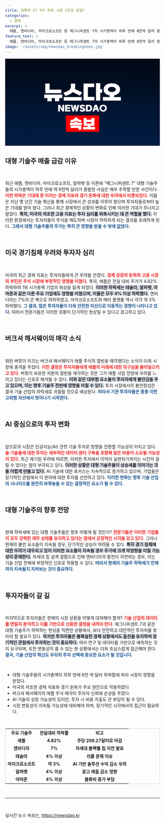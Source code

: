```yaml
---
title: 대폭락 IT 빅7 하루 시총 1천조 증발!
categories:
  - 경제
excerpt: >
  애플, 엔비디아, 마이크로소프트 등 매그니피센트 7의 시가총액이 하루 만에 8천억 달러 증발! 경기침체 우려와 투자자 매도로 인해 기술주들이 대폭락하는 상황, 자세한 소식은 클릭하세요!
feature_text: >
  애플, 엔비디아, 마이크로소프트 등 매그니피센트 7의 시가총액이 하루 만에 8천억 달러 증발! 경기침체 우려와 투자자 매도로 인해 기술주들이 대폭락하는 상황, 자세한 소식은 클릭하세요!
image: '/assets/img/newsdao_breakingnews.jpg'
---
```


<p><img src="/assets/img/newsdao_breakingnews.jpg" alt="koreaapp 속보" /></p>

<h2 data-ke-size="size26">대형 기술주 매출 급감 이유</h2>

<p data-ke-size="size16">&nbsp;</p> 

<p>최근 애플, 엔비디아, 마이크로소프트, 알파벳 등 이른바 “매그니피센트 7” 대형 기술주들의 시가총액이 하루 만에 약 8천억 달러가 증발한 사실은 매우 주목할 만한 사건이다. <b><span style="color: #ee2323;">이런 하락은 기대에 못 미치는 경제 지표와 경기 둔화에 대한 우려에서 비롯되었다.</span></b> 이들은 지난 몇 년간 기술 혁신을 통해 시장에서 큰 성과를 이루어 왔으며 투자자들로부터 높은 기대를 받아 왔다. 그러나 최근 경제적인 상황의 변화로 인해 이러한 기대가 무너지고 말았다. <b><span style="background-color: #21538527;">특히, 미국의 저조한 고용 지표는 투자 심리를 위축시키는 데 큰 역할을 했다.</span></b> 이러한 환경에서는 투자자들이 주식을 매도하며 시장이 하락하게 되는 결과를 초래하게 된다. <b><span style="color: #1a5490;">그래서 대형 기술주들의 주가는 특히 큰 영향을 받을 수 밖에 없었다.</span></b> </p>

<p data-ke-size="size16">&nbsp;</p> 

<h2 data-ke-size="size26">미국 경기침체 우려와 투자자 심리</h2>

<p data-ke-size="size16">&nbsp;</p> 

<p>미국의 최근 경제 지표는 투자자들에게 큰 우려를 안겼다. <b><span style="color: #ee2323;">경제 성장의 둔화와 고용 시장의 부진은 주식 시장에 부정적인 영향을 미쳤다.</span></b> 특히, 애플은 전일 대비 주가가 4.82% 하락하여 1위 시가총액 기업의 위상을 잃게 되었다. <b><span style="background-color: #21538527;">이러한 하락세는 테슬라, 알파벳, 아마존과 같은 다른 주요 기업에도 영향을 미쳤으며, 이들은 모두 4% 이상 하락했다.</span></b> 엔비디아는 7%의 큰 폭으로 하락하였고, 마이크로소프트와 메타 플랫폼 역시 각각 약 3% 하락했다. <b><span style="color: #1a5490;">그 결과, 많은 투자자들이 더욱 안전한 자산으로 이동하는 경향이 나타나고 있다.</span></b> 따라서 전문가들은 이러한 호황이 단기적인 현상일 수 있다고 경고하고 있다.</p>

<p data-ke-size="size16">&nbsp;</p> 

<h2 data-ke-size="size26">버크셔 해서웨이의 매각 소식</h2>

<p data-ke-size="size16">&nbsp;</p> 

<p>워런 버핏이 이끄는 버크셔 해서웨이가 애플 주식의 절반을 매각했다는 소식이 더욱 시장에 충격을 주었다. <b><span style="color: #ee2323;">이런 결정은 투자자들에게 애플의 미래에 대한 의구심을 불러일으키고 있다.</span></b> 버핏이 보유한 지분의 절반을 매각하는 것은 그가 애플 사업 전망에 우려를 느끼고 있다는 신호로 해석될 수 있다. <b><span style="background-color: #21538527;">이와 같은 대위험 요소들이 투자자에게 불안감을 주고 있으며, 이는 향후 기술주 전반에 영향을 미칠 수 있다.</span></b> 투자 시장에서의 불안정성은 결국 기술 산업의 하락세로 귀결될 것으로 예상된다. <b><span style="color: #1a5490;">따라서 기관 투자자들은 종종 이런 고위험 자산에서 벗어나기 시작한다.</span></b></p>

<p data-ke-size="size16">&nbsp;</p> 

<h2 data-ke-size="size26">AI 중심으로의 투자 변화</h2>

<p data-ke-size="size16">&nbsp;</p> 

<p>앞으로의 시장은 인공지능(AI) 관련 기술 투자로 방향을 전환할 가능성이 커지고 있다. <b><span style="color: #ee2323;">술 기술들에 대한 투자는 세부적인 데이터 센터 구축을 포함해 많은 비용이 소요될 가능성이 있다.</span></b> 최근 제기된 우려에 따르면, 이러한 투자에서 이익이 실현되기까지는 시간이 걸릴 수 있다는 점이 부각되고 있다. <b><span style="background-color: #21538527;">이러한 상황은 대형 기술주들이 상승세를 이어가는 것을 어렵게 만들고 있다.</span></b> AI 기술에 대한 포커스는 지속적으로 증가하고 있으며, 기업들은 장기적인 관점에서 이 분야에 대한 투자를 선언하고 있다. <b><span style="color: #1a5490;">이러한 변화는 향후 기술 산업의 시나리오를 완전히 바꿔놓을 수 있는 결정적인 요소가 될 수 있다.</span></b></p>

<p data-ke-size="size16">&nbsp;</p> 

<h2 data-ke-size="size26">대형 기술주의 향후 전망</h2>

<p data-ke-size="size16">&nbsp;</p> 

<p>현재 하락세에 있는 대형 기술주들은 향후 어떻게 될 것인가? <b><span style="color: #ee2323;">전문가들은 이러한 기업들이 모두 강력한 재무 상태를 유지하고 있다는 점에서 긍정적인 시각을 갖고 있다.</span></b> 그러나 현재의 불안 요소들이 지속될 경우, 단기적인 상승이 어려울 수 있다. <b><span style="background-color: #21538527;">특히 경기 침체에 대한 우려가 대두되고 있어 이러한 요소들이 지속될 경우 주가에 크게 악영향을 미칠 가능성이 존재한다.</span></b> 차세대 칩 설계 결함으로 인해 엔비디아의 발전이 지연되는 경우, 이는 기술 산업 전체에 부정적인 신호로 작용할 수 있다. <b><span style="color: #1a5490;">따라서 현재의 기술주 하락세가 언제까지 지속될지 지켜보는 것이 중요하다.</span></b></p>

<p data-ke-size="size16">&nbsp;</p> 

<h2 data-ke-size="size26">투자자들이 갈 길</h2>

<p data-ke-size="size16">&nbsp;</p> 

<p>마지막으로 투자자들은 현재의 시장 상황을 어떻게 대처해야 할까? <b><span style="color: #ee2323;">기술 산업의 데이터를 면밀히 분석하고 이를 기반으로 신중한 결정을 내려야 한다.</span></b> 매그니피센트 7과 같은 대형 기술주가 하락하는 현상을 직면한 상황에서, 보다 안전하고 대안적인 투자처를 찾아야 할 필요가 있다. <b><span style="background-color: #21538527;">하지만 투자자들은 불확실한 경제 상황에서도 옵션을 유지하며 장기적인 관점에서 투자하는 것이 중요하다.</span></b> 여러 연구 및 데이터를 기반으로 예측하는 것이 요구되며, 또한 변동성이 클 수 있는 현 상황에서는 더욱 조심스럽게 접근해야 한다. <b><span style="color: #1a5490;">결국, 기술 산업의 혁신도 우리의 투자 선택에 중요한 요소가 될 것입니다.</span></b></p>

<p data-ke-size="size16">&nbsp;</p>

<ul>
<li>대형 기술주들의 시가총액이 하루 만에 8천 억 달러 하락함에 따라 시장이 영향을 받았다.</li>
<li>미국의 저조한 경제 지표와 경기 둔화가 주요 원인으로 작용하였다.</li>
<li>버크셔 해서웨이의 애플 주식 매각이 투자자 신뢰에 손상을 주었다.</li>
<li>AI 기술의 성장 가능성이 있지만, 투자 시 비용 지출도 큰 부담이 될 수 있다.</li>
<li>시장 변동성이 지속될 가능성에 대비해야 하며, 장기적인 시각에서의 접근이 필요하다.</li>
</ul>

<p data-ke-size="size16">&nbsp;</p>

<table style="border-collapse: collapse; width: 100%; border: 1px solid #ccc;">
<tr>
<td style="text-align: center; height: 17px;"><b>주요 기술주</b></td>
<td style="text-align: center; height: 17px;"><b>전일대비 하락률</b></td>
<td style="text-align: center; height: 17px;"><b>비고</b></td>
</tr>
<tr>
<td style="text-align: center; height: 17px;"><b>애플</b></td>
<td style="text-align: center; height: 17px;"><b>4.82%</b></td>
<td style="text-align: center; height: 17px;"><b>주당 209.27달러로 마감</b></td>
</tr>
<tr>
<td style="text-align: center; height: 17px;"><b>엔비디아</b></td>
<td style="text-align: center; height: 17px;"><b>7%</b></td>
<td style="text-align: center; height: 17px;"><b>차세대 블랙웰 칩 지연 발표</b></td>
</tr>
<tr>
<td style="text-align: center; height: 17px;"><b>테슬라</b></td>
<td style="text-align: center; height: 17px;"><b>4% 이상</b></td>
<td style="text-align: center; height: 17px;"><b>리콜 문제 이슈</b></td>
</tr>
<tr>
<td style="text-align: center; height: 17px;"><b>마이크로소프트</b></td>
<td style="text-align: center; height: 17px;"><b>약 3%</b></td>
<td style="text-align: center; height: 17px;"><b>AI 기반 솔루션 수익 감소 우려</b></td>
</tr>
<tr>
<td style="text-align: center; height: 17px;"><b>알파벳</b></td>
<td style="text-align: center; height: 17px;"><b>4% 이상</b></td>
<td style="text-align: center; height: 17px;"><b>광고 매출 감소 영향</b></td>
</tr>
<tr>
<td style="text-align: center; height: 17px;"><b>아마존</b></td>
<td style="text-align: center; height: 17px;"><b>4% 이상</b></td>
<td style="text-align: center; height: 17px;"><b>물류비 증가 부담</b></td>
</tr>
</table>

<p data-ke-size="size16">&nbsp;</p> 

<hr/> 

<p data-ke-size="size16">&nbsp;</p> 

<p data-ke-size="size16"></p> 

<p data-ke-size="size16"></p> 

<p data-ke-size="size16"></p> 

<p data-ke-size="size16"></p>
실시간 뉴스 속보는, <a href="https://newsdao.kr" rel="dofollow">https://newsdao.kr</a>



